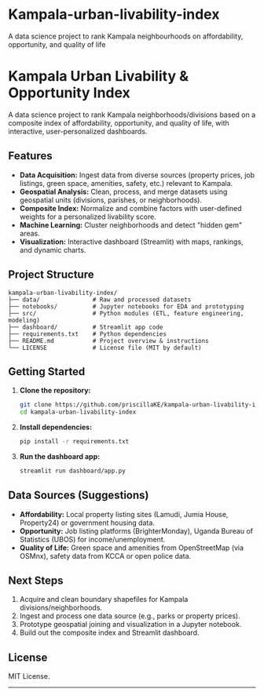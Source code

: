 # Kampala-urban-livability-index
A data science project to rank Kampala neighbourhoods on affordability, opportunity, and quality of life
# Kampala Urban Livability & Opportunity Index

A data science project to rank Kampala neighborhoods/divisions based on a composite index of affordability, opportunity, and quality of life, with interactive, user-personalized dashboards.

## Features

- **Data Acquisition:** Ingest data from diverse sources (property prices, job listings, green space, amenities, safety, etc.) relevant to Kampala.
- **Geospatial Analysis:** Clean, process, and merge datasets using geospatial units (divisions, parishes, or neighborhoods).
- **Composite Index:** Normalize and combine factors with user-defined weights for a personalized livability score.
- **Machine Learning:** Cluster neighborhoods and detect "hidden gem" areas.
- **Visualization:** Interactive dashboard (Streamlit) with maps, rankings, and dynamic charts.

## Project Structure

```
kampala-urban-livability-index/
├── data/               # Raw and processed datasets
├── notebooks/          # Jupyter notebooks for EDA and prototyping
├── src/                # Python modules (ETL, feature engineering, modeling)
├── dashboard/          # Streamlit app code
├── requirements.txt    # Python dependencies
├── README.md           # Project overview & instructions
└── LICENSE             # License file (MIT by default)
```

## Getting Started

1. **Clone the repository:**
   ```bash
   git clone https://github.com/priscillaKE/kampala-urban-livability-index.git
   cd kampala-urban-livability-index
   ```

2. **Install dependencies:**
   ```bash
   pip install -r requirements.txt
   ```

3. **Run the dashboard app:**
   ```bash
   streamlit run dashboard/app.py
   ```

## Data Sources (Suggestions)

- **Affordability:** Local property listing sites (Lamudi, Jumia House, Property24) or government housing data.
- **Opportunity:** Job listing platforms (BrighterMonday), Uganda Bureau of Statistics (UBOS) for income/unemployment.
- **Quality of Life:** Green space and amenities from OpenStreetMap (via OSMnx), safety data from KCCA or open police data.

## Next Steps

1. Acquire and clean boundary shapefiles for Kampala divisions/neighborhoods.
2. Ingest and process one data source (e.g., parks or property prices).
3. Prototype geospatial joining and visualization in a Jupyter notebook.
4. Build out the composite index and Streamlit dashboard.

## License

MIT License.

---


